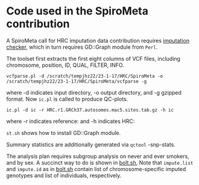 # Code used in the SpiroMeta contribution

A SpiroMeta call for HRC imputation data contribution requires [imputation checker](http://www.well.ox.ac.uk/~wrayner/tools/Post-Imputation.html), which in turn requires GD::Graph module from `Perl`.

The toolset first extracts the first eight columns of VCF files, including chromosome, position, ID, QUAL, FILTER, INFO.
```
vcfparse.pl -d /scratch/tempjhz22/23-1-17/HRC/SpiroMeta -o /scratch/tempjhz22/23-1-17/HRC/SpiroMeta/vcfparse -g
```
where -d indicates input directory, -o output directory, and -g gzipped format. Now `ic.pl` is called to produce QC-plots.
```
ic.pl -d ic -r HRC.r1.GRCh37.autosomes.mac5.sites.tab.gz -h ic
```
where -r indicates reference: and -h indicates HRC:

`st.sh` shows how to install GD::Graph module.

Summary statistics are additionally generated via `qctool` -snp-stats.

The analysis plan requires subgroup analysis on never and ever smokers, and by sex. A succinct way to do is shown in [bolt.sh](bolt.sh), Note that `impute.list` and `impute.id` as in [bolt.sh](bolt.sh) contain list of chromosome-specific imputed genotypes and list of individuals, respectively.


